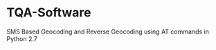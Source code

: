 TQA-Software
============

SMS Based Geocoding and Reverse Geocoding using AT commands in Python 2.7